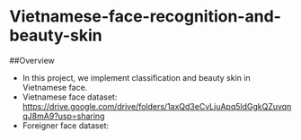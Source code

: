 # Vietnamese-face-recognition-and-beauty-skin
##Overview
- In this project, we implement classification and beauty skin in Vietnamese face.
- Vietnamese face dataset: https://drive.google.com/drive/folders/1axQd3eCvLjuApq5ldGgkQZuvqnqJ8mA9?usp=sharing
- Foreigner face dataset:
##
